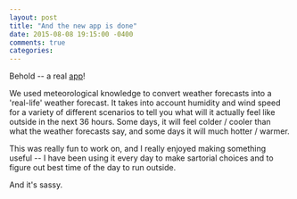 ```yaml
---
layout: post
title: "And the new app is done"
date: 2015-08-08 19:15:00 -0400
comments: true
categories: 
---
```


Behold -- a real [app](http://theweatherproject.herokuapp.com/)!

We used meteorological knowledge to convert weather forecasts into a 'real-life' weather forecast. It takes into account humidity and wind speed for a variety of different scenarios to tell you what will it actually feel like outside in the next 36 hours. Some days, it will feel colder / cooler than what the weather forecasts say, and some days it will much hotter / warmer.

This was really fun to work on, and I really enjoyed making something useful -- I have been using it every day to make sartorial choices and to figure out best time of the day to run outside.

And it's sassy.